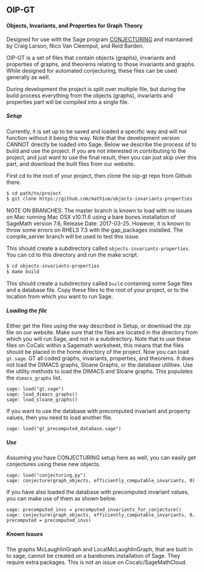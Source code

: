 ## OIP-GT

#### Objects, Invariants, and Properties for Graph Theory

Designed for use with the Sage program [CONJECTURING](http://nvcleemp.github.io/conjecturing/) and maintained by Craig Larson, Nico Van Cleemput, and Reid Barden.

OIP-GT is a set of files that contain objects (graphs), invariants and properties of graphs, and theorems relating to those invariants and graphs. While designed for automated conjecturing, these files can be used generally as well.

During development the project is split over multiple file, but during the build process everything from the objects (graphs), invariants and properties part will be compiled into a single file.

##### Setup
Currently, it is set up to be saved and loaded a specific way and will not function without it being this way. Note that the development version CANNOT directly be loaded into Sage. Below we describe the process of to build and use the project. If you are not interested in contributing to the project, and just want to use the final result, then you can just skip over this part, and download the built files from our website.

First cd to the root of your project, then clone the oip-gt repo from Github there.

```sh
$ cd path/to/project
$ git clone https://github.com/math1um/objects-invariants-properties
```

NOTE ON BRANCHES: The master branch is known to load with no issues on Mac running Mac OSX v10.11.6 using a bare bones installation of SageMath version 7.6, Release Date: 2017-03-25. However, it is known to throw some errors on RHELS 7.3 with the gap_packages installed. The compile_server branch will be used to test this issue.

This should create a subdirectory called `objects-invariants-properties`. You can cd to this directory and run the make script.

```sh
$ cd objects-invariants-properties
$ make build
```

This should create a subdirectory called `build` containing some Sage files and a database file. Copy these files to the root of your project, or to the location from which you want to run Sage.

##### Loading the file

Either get the files using the way described in Setup, or download the zip file on our website. Make sure that the files are located in the directory from which you will run Sage, and not in a subdirectory. Note that to use these files on CoCalc within a Sagemath worksheet, this means that the files should be placed in the home directory of the project. Now you can load `gt.sage`. GT all coded graphs, invariants, properties, and theorems. It does not load the DIMACS graphs, Sloane Graphs, or the database utilities. Use the utility methods to load the DIMACS and Sloane graphs. This populates the `dimacs_graphs` list.

```sage
sage: load("gt.sage")
sage: load_dimacs_graphs()
sage: load_sloane_graphs()
```

If you want to use the database with precomputed invariant and property values, then you need to load another file.
```sage
sage: load("gt_precomputed_database.sage")
```

##### Use

Assuming you have CONJECTURING setup here as well, you can easily get conjectures using these new objects.

```sage
sage: load("conjecturing.py")
sage: conjecture(graph_objects, efficiently_computable_invariants, 0)
```

If you have also loaded the database with precomputed invariant values, you can make use of them as shown below.

```sage
sage: precomputed_invs = precomputed_invariants_for_conjecture()
sage: conjecture(graph_objects, efficiently_computable_invariants, 0, precomputed = precomputed_invs)
```

##### Known Issues

The graphs McLaughlinGraph and LocalMcLaughlinGraph, that are built in to sage, cannot be created on a barebones installation of Sage. They require extra packages. This is not an issue on Cocalc/SageMathCloud.
